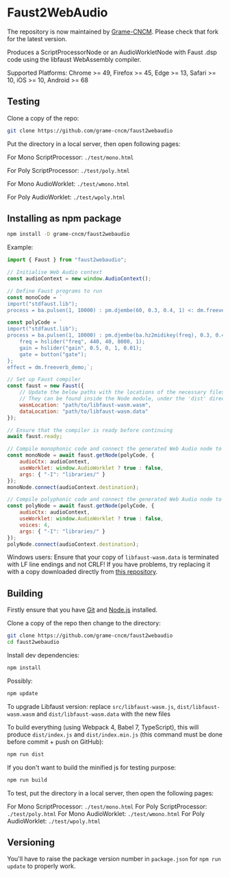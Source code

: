 # Faust2WebAudio

The repository is now maintained by [Grame-CNCM](https://github.com/grame-cncm/faust2webaudio). Please check that fork for the latest version.

Produces a ScriptProcessorNode or an AudioWorkletNode with Faust .dsp code using the libfaust WebAssembly compiler.

Supported Platforms: Chrome >= 49, Firefox >= 45, Edge >= 13, Safari >= 10, iOS >= 10, Android >= 68

## Testing

Clone a copy of the repo:

```bash
git clone https://github.com/grame-cncm/faust2webaudio
```
Put the directory in a local server, then open following pages:

For Mono ScriptProcessor: `./test/mono.html`

For Poly ScriptProcessor: `./test/poly.html`

For Mono AudioWorklet: `./test/wmono.html`

For Poly AudioWorklet: `./test/wpoly.html`

## Installing as npm package

```bash
npm install -D grame-cncm/faust2webaudio
```

Example: 

```JavaScript
import { Faust } from "faust2webaudio";

// Initialise Web Audio context
const audioContext = new window.AudioContext();

// Define Faust programs to run
const monoCode = `
import("stdfaust.lib");
process = ba.pulsen(1, 10000) : pm.djembe(60, 0.3, 0.4, 1) <: dm.freeverb_demo;`;

const polyCode = `
import("stdfaust.lib");
process = ba.pulsen(1, 10000) : pm.djembe(ba.hz2midikey(freq), 0.3, 0.4, 1) * gate * gain with {
    freq = hslider("freq", 440, 40, 8000, 1);
    gain = hslider("gain", 0.5, 0, 1, 0.01);
    gate = button("gate");
};
effect = dm.freeverb_demo;`;

// Set up Faust compiler
const faust = new Faust({
    // Update the below paths with the locations of the necessary files!
    // They can be found inside the Node module, under the 'dist' directory.
    wasmLocation: "path/to/libfaust-wasm.wasm",
    dataLocation: "path/to/libfaust-wasm.data"
});

// Ensure that the compiler is ready before continuing
await faust.ready;

// Compile monophonic code and connect the generated Web Audio node to the output.
const monoNode = await faust.getNode(polyCode, {
    audioCtx: audioContext,
    useWorklet: window.AudioWorklet ? true : false,
    args: { "-I": "libraries/" }
});
monoNode.connect(audioContext.destination);

// Compile polyphonic code and connect the generated Web Audio node to the output.
const polyNode = await faust.getNode(polyCode, {
    audioCtx: audioContext,
    useWorklet: window.AudioWorklet ? true : false,
    voices: 4,
    args: { "-I": "libraries/" }
});
polyNode.connect(audioContext.destination);
```

Windows users: Ensure that your copy of `libfaust-wasm.data` is terminated with LF line endings and not CRLF! If you have problems, try replacing it with a copy downloaded directly from [this repository](dist/libfaust-wasm.data).

## Building

Firstly ensure that you have [Git](https://git-scm.com/downloads) and [Node.js](https://nodejs.org/) installed.

Clone a copy of the repo then change to the directory:

```bash
git clone https://github.com/grame-cncm/faust2webaudio
cd faust2webaudio
```
Install dev dependencies:

```bash
npm install
```

Possibly:

```bash
npm update
```

To upgrade Libfaust version: replace `src/libfaust-wasm.js`, `dist/libfaust-wasm.wasm` and `dist/libfaust-wasm.data` with the new files

To build everything (using Webpack 4, Babel 7, TypeScript), this will produce `dist/index.js` and `dist/index.min.js` (this command must be done before commit + push on GitHub):
```bash
npm run dist
```

If you don't want to build the minified js for testing purpose:
```bash
npm run build
```
To test, put the directory in a local server, then open the following pages:

For Mono ScriptProcessor: `./test/mono.html`
For Poly ScriptProcessor: `./test/poly.html`
For Mono AudioWorklet: `./test/wmono.html`
For Poly AudioWorklet: `./test/wpoly.html`

## Versioning 

You'll have to raise the package version number in `package.json` for `npm run update` to properly work.


